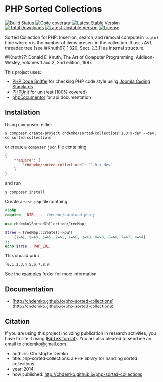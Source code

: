PHP Sorted Collections
======================
[![Build Status](https://secure.travis-ci.org/chdemko/php-sorted-collections.png)](http://travis-ci.org/chdemko/php-sorted-collections)
[![Code coverage](https://coveralls.io/repos/chdemko/php-sorted-collections/badge.png?branch=master)](https://coveralls.io/r/chdemko/php-sorted-collections?branch=master)
[![Latest Stable Version](https://poser.pugx.org/chdemko/sorted-collections/v/stable.svg)](https://packagist.org/packages/chdemko/sorted-collections)
[![Total Downloads](https://poser.pugx.org/chdemko/sorted-collections/downloads.svg)](https://packagist.org/packages/chdemko/sorted-collections)
[![Latest Unstable Version](https://poser.pugx.org/chdemko/sorted-collections/v/unstable.svg)](https://packagist.org/packages/chdemko/sorted-collections)
[![License](https://poser.pugx.org/chdemko/sorted-collections/license.svg)](https://packagist.org/packages/chdemko/sorted-collections)

Sorted Collection for PHP. Insertion, search, and removal compute in `log(n)` time where `n` is the number of items present in the collection. It uses AVL threaded tree [see @Knuth97, 1:320, Sect. 2.3.1] as internal structure.

@Knuth97: Donald E. Knuth, The Art of Computer Programming, Addison-Wesley, volumes 1 and 2, 2nd edition, 1997.

This project uses:

* [PHP Code Sniffer](http://pear.php.net/package/PHP_CodeSniffer) for checking PHP code style using [Joomla Coding Standards](https://github.com/joomla/coding-standards)
* [PHPUnit](http://phpunit.de/) for unit test (100% covered)
* [phpDocumentor](http://http://www.phpdoc.org/) for api documentation

Installation
------------

Using composer: either

~~~
$ composer create-project chdemko/sorted-collections:1.0.x-dev --dev; cd sorted-collections
~~~

or create a `composer.json` file containing

~~~json
{
    "require": {
        "chdemko/sorted-collections": "1.0.x-dev"
    }
}
~~~
and run
~~~
$ composer install
~~~

Create a `test.php` file containg
~~~php
<?php
require __DIR__ . '/vendor/autoload.php';

use chdemko\SortedCollection\TreeMap;

$tree = TreeMap::create()->put(
    [1=>1, 9=>9, 5=>5, 2=>2, 6=>6, 3=>3, 0=>0, 8=>8, 7=>7, 4=>4]
);
echo $tree . PHP_EOL;
~~~
This should print
~~~
[0,1,2,3,4,5,6,7,8,9]
~~~
See the [examples](https://github.com/chdemko/php-sorted-collections/tree/master/examples) folder for more information.

Documentation
-------------

* [http://chdemko.github.io/php-sorted-collections](http://chdemko.github.io/php-sorted-collections)

Citation
--------

If you are using this project including publication in research activities, you have to cite it using ([BibTeX format](https://raw.github.com/chdemko/php-sorted-collections/master/cite.bib)). You are also pleased to send me an email to chdemko@gmail.com.
* authors: Christophe Demko
* title: php-sorted-collections: a PHP library for handling sorted collections
* year: 2014
* how published: http://chdemko.github.io/php-sorted-collections

